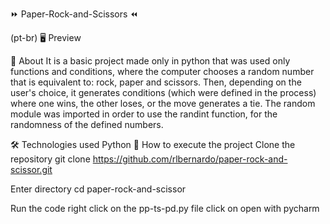 ⏩ Paper-Rock-and-Scissors ⏪


(pt-br)
🖥 Preview


📖 About
It is a basic project made only in python that was used only functions and conditions, where the computer chooses a random number that is equivalent to: rock, paper and scissors. Then, depending on the user's choice, it generates conditions (which were defined in the process) where one wins, the other loses, or the move generates a tie. The random module was imported in order to use the randint function, for the randomness of the defined numbers.


🛠 Technologies used
Python
🚀 How to execute the project
Clone the repository
git clone https://github.com/rlbernardo/paper-rock-and-scissor.git

Enter directory
cd paper-rock-and-scissor

Run the code
right click on the pp-ts-pd.py file
click on open with pycharm
